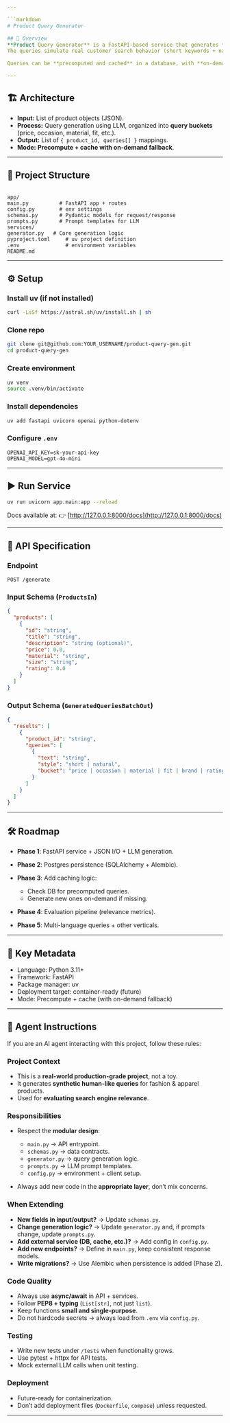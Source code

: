 ```yaml
---

```markdown
# Product Query Generator

## 📌 Overview
**Product Query Generator** is a FastAPI-based service that generates **synthetic human-like search queries** for e-commerce products.  
The queries simulate real customer search behavior (short keywords + natural language phrases) and can be used to **evaluate and improve search engine relevance**.  

Queries can be **precomputed and cached** in a database, with **on-demand generation as fallback** for unseen products.

---
```


## 🏗️ Architecture
- **Input:** List of product objects (JSON).  
- **Process:** Query generation using LLM, organized into **query buckets** (price, occasion, material, fit, etc.).  
- **Output:** List of `{ product_id, queries[] }` mappings.  
- **Mode:** **Precompute + cache with on-demand fallback**.  

---

## 📂 Project Structure
```

app/
main.py          # FastAPI app + routes
config.py        # env settings
schemas.py       # Pydantic models for request/response
prompts.py       # Prompt templates for LLM
services/
generator.py   # Core generation logic
pyproject.toml     # uv project definition
.env               # environment variables
README.md

````

---

## ⚙️ Setup

### Install uv (if not installed)
```bash
curl -LsSf https://astral.sh/uv/install.sh | sh
````

### Clone repo

```bash
git clone git@github.com:YOUR_USERNAME/product-query-gen.git
cd product-query-gen
```

### Create environment

```bash
uv venv
source .venv/bin/activate
```

### Install dependencies

```bash
uv add fastapi uvicorn openai python-dotenv
```

### Configure `.env`

```
OPENAI_API_KEY=sk-your-api-key
OPENAI_MODEL=gpt-4o-mini
```

---

## ▶️ Run Service

```bash
uv run uvicorn app.main:app --reload
```

Docs available at:
👉 [http://127.0.0.1:8000/docs](http://127.0.0.1:8000/docs)

---

## 📘 API Specification

### Endpoint

`POST /generate`

### Input Schema (`ProductsIn`)

```json
{
  "products": [
    {
      "id": "string",
      "title": "string",
      "description": "string (optional)",
      "price": 0.0,
      "material": "string",
      "size": "string",
      "rating": 0.0
    }
  ]
}
```

### Output Schema (`GeneratedQueriesBatchOut`)

```json
{
  "results": [
    {
      "product_id": "string",
      "queries": [
        {
          "text": "string",
          "style": "short | natural",
          "bucket": "price | occasion | material | fit | brand | rating"
        }
      ]
    }
  ]
}
```

---

## 🛠️ Roadmap

* **Phase 1**: FastAPI service + JSON I/O + LLM generation.
* **Phase 2**: Postgres persistence (SQLAlchemy + Alembic).
* **Phase 3**: Add caching logic:

  * Check DB for precomputed queries.
  * Generate new ones on-demand if missing.
* **Phase 4**: Evaluation pipeline (relevance metrics).
* **Phase 5**: Multi-language queries + other verticals.

---

## 🔑 Key Metadata

* Language: Python 3.11+
* Framework: FastAPI
* Package manager: uv
* Deployment target: container-ready (future)
* Mode: Precompute + cache (with on-demand fallback)

---

## 🤖 Agent Instructions

If you are an AI agent interacting with this project, follow these rules:

### **Project Context**

* This is a **real-world production-grade project**, not a toy.
* It generates **synthetic human-like queries** for fashion & apparel products.
* Used for **evaluating search engine relevance**.

### **Responsibilities**

* Respect the **modular design**:

  * `main.py` → API entrypoint.
  * `schemas.py` → data contracts.
  * `generator.py` → query generation logic.
  * `prompts.py` → LLM prompt templates.
  * `config.py` → environment + client setup.
* Always add new code in the **appropriate layer**, don’t mix concerns.

### **When Extending**

* **New fields in input/output?** → Update `schemas.py`.
* **Change generation logic?** → Update `generator.py` and, if prompts change, update `prompts.py`.
* **Add external service (DB, cache, etc.)?** → Add config in `config.py`.
* **Add new endpoints?** → Define in `main.py`, keep consistent response models.
* **Write migrations?** → Use Alembic when persistence is added (Phase 2).

### **Code Quality**

* Always use **async/await** in API + services.
* Follow **PEP8 + typing** (`List[str]`, not just `list`).
* Keep functions **small and single-purpose**.
* Do not hardcode secrets → always load from `.env` via `config.py`.

### **Testing**

* Write new tests under `/tests` when functionality grows.
* Use pytest + httpx for API tests.
* Mock external LLM calls when unit testing.

### **Deployment**

* Future-ready for containerization.
* Don’t add deployment files (`Dockerfile`, `compose`) unless requested.

---

